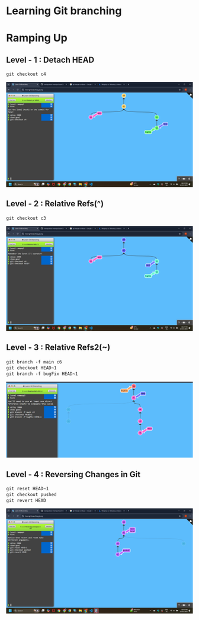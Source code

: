 # Learning Git branching

# Ramping Up

## Level - 1 : Detach HEAD

```
git checkout c4
```

![alt text](image.png)


## Level - 2 : Relative Refs(^)

```
git checkout c3
```

![alt text](image-1.png)


## Level - 3 : Relative Refs2(~)
```
git branch -f main c6
git checkout HEAD~1
git branch -f bugFix HEAD~1
```

![alt text](image-2.png)

## Level - 4 : Reversing Changes in Git

```
git reset HEAD~1
git checkout pushed
git revert HEAD
```
![alt text](image-3.png)